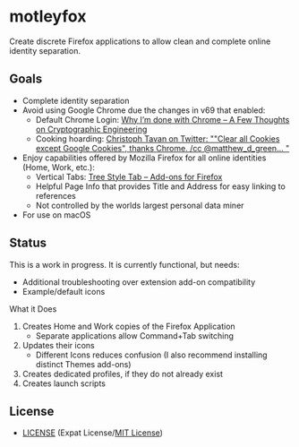 # motleyfox

Create discrete Firefox applications to allow clean and complete online
identity separation.

## Goals

- Complete identity separation
- Avoid using Google Chrome due the changes in v69 that enabled:
  - Default Chrome Login: [Why I’m done with Chrome – A Few Thoughts on
    Cryptographic Engineering](https://blog.cryptographyengineering.com/2018/09/23/why-im-leaving-chrome/)
  - Cooking hoarding: [Christoph Tavan on Twitter: ""Clear all Cookies except
    Google Cookies", thanks Chrome. /cc @matthew_d_green… "](https://twitter.com/ctavan/status/1044282084020441088)
- Enjoy capabilities offered by Mozilla Firefox for all online identities
  (Home, Work, etc.):
  - Vertical Tabs: [Tree Style Tab – Add-ons for Firefox](https://addons.mozilla.org/en-US/firefox/addon/tree-style-tab/?src=search)
  - Helpful Page Info that provides Title and Address for easy linking to
    references
  - Not controlled by the worlds largest personal data miner
- For use on macOS

## Status

This is a work in progress. It is currently functional, but needs:

- Additional troubleshooting over extension add-on compatibility
- Example/default icons

What it Does

1. Creates Home and Work copies of the Firefox Application
   - Separate applications allow Command+Tab switching
2. Updates their icons
   - Different Icons reduces confusion (I also recommend installing distinct
     Themes add-ons)
3. Creates dedicated profiles, if they do not already exist
4. Creates launch scripts

## License

- [LICENSE](LICENSE) (Expat License/[MIT License](http://www.opensource.org/licenses/MIT))
